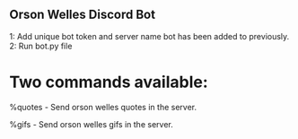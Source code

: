 ## Orson Welles Discord Bot
 
1: Add unique bot token and server name bot has been added to previously.
2: Run bot.py file

# Two commands available:
%quotes - Send orson welles quotes in the server.

%gifs - Send orson welles gifs in the server.
